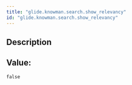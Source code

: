 ```yaml
---
title: "glide.knowman.search.show_relevancy"
id: "glide.knowman.search.show_relevancy"
---
```

## Description



## Value: 
```
false
```